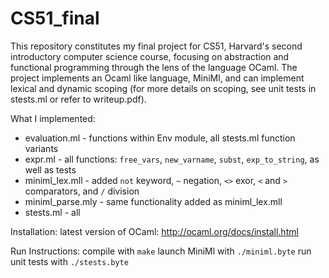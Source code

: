 # CS51_final

This repository constitutes my final project for CS51, Harvard's second introductory computer science course, focusing on abstraction and functional programming through the lens of the language OCaml. The project implements an Ocaml like language, MiniMl, and can implement lexical and dynamic scoping (for more details on scoping, see unit tests in stests.ml or refer to writeup.pdf).

What I implemented:
* evaluation.ml - functions within Env module, all stests.ml function variants
* expr.ml - all functions: ```free_vars```, ```new_varname```, ```subst```, ```exp_to_string```, as well as tests
* miniml_lex.mll - added ```not``` keyword, ```~``` negation, ```<>``` exor, ```<``` and ```>``` comparators, and ```/``` division
* miniml_parse.mly - same functionality added as miniml_lex.mll
* stests.ml - all

Installation:
latest version of OCaml: http://ocaml.org/docs/install.html

Run Instructions:
compile with ```make```
launch MiniMl with ```./miniml.byte```
run unit tests with ```./stests.byte```
